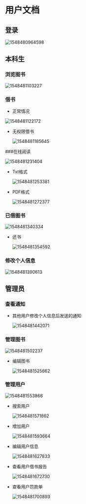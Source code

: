 # 用户文档



## 登录

![1548480964598](C:\Users\Jarvis\AppData\Local\Temp\1548480964598.png)

## 本科生

### 浏览图书

![1548481103227](C:\Users\Jarvis\AppData\Local\Temp\1548481103227.png)



### 借书

- 正常情况

![1548481122172](C:\Users\Jarvis\AppData\Local\Temp\1548481122172.png)

- 无权限借书

  ![1548481185645](C:\Users\Jarvis\AppData\Local\Temp\1548481185645.png)

###在线阅读

![1548481231404](C:\Users\Jarvis\AppData\Local\Temp\1548481231404.png)

- Txt格式

  ![1548481253381](C:\Users\Jarvis\AppData\Local\Temp\1548481253381.png)

- PDF格式

  ![1548481272377](C:\Users\Jarvis\AppData\Local\Temp\1548481272377.png)

### 已借图书

![1548481340334](C:\Users\Jarvis\AppData\Local\Temp\1548481340334.png)

- 还书

  ![1548481354592](C:\Users\Jarvis\AppData\Local\Temp\1548481354592.png)



### 修改个人信息

![1548481390613](C:\Users\Jarvis\AppData\Local\Temp\1548481390613.png)

## 管理员

### 查看通知

- 其他用户修改个人信息后发送的通知

  ![1548481442071](C:\Users\Jarvis\AppData\Local\Temp\1548481442071.png)



### 管理图书

![1548481502237](C:\Users\Jarvis\AppData\Local\Temp\1548481502237.png)

- 编辑图书

  ![1548481525662](C:\Users\Jarvis\AppData\Local\Temp\1548481525662.png)



### 管理用户

![1548481553866](C:\Users\Jarvis\AppData\Local\Temp\1548481553866.png)



- 搜索用户

  ![1548481571862](C:\Users\Jarvis\AppData\Local\Temp\1548481571862.png)

  

- 增加用户

  ![1548481593664](C:\Users\Jarvis\AppData\Local\Temp\1548481593664.png)

  

- 编辑用户信息

  ![1548481627833](C:\Users\Jarvis\AppData\Local\Temp\1548481627833.png)

  

- 查看用户借书报告

  ![1548481672730](C:\Users\Jarvis\AppData\Local\Temp\1548481672730.png)

  

- 查看用户罚款单

  ![1548481700893](C:\Users\Jarvis\AppData\Local\Temp\1548481700893.png)

